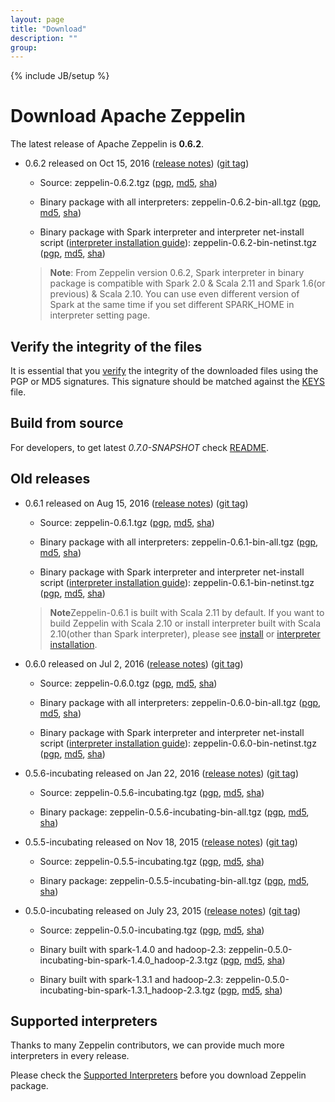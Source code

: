 ```yaml
---
layout: page
title: "Download"
description: ""
group:
---
```

<!--
Licensed under the Apache License, Version 2.0 (the "License");
you may not use this file except in compliance with the License.
You may obtain a copy of the License at

http://www.apache.org/licenses/LICENSE-2.0

Unless required by applicable law or agreed to in writing, software
distributed under the License is distributed on an "AS IS" BASIS,
WITHOUT WARRANTIES OR CONDITIONS OF ANY KIND, either express or implied.
See the License for the specific language governing permissions and
limitations under the License.
-->
{% include JB/setup %}

# Download Apache Zeppelin

The latest release of Apache Zeppelin is **0.6.2**.

  - 0.6.2 released on Oct 15, 2016 ([release notes](./releases/zeppelin-release-0.6.2.html)) ([git tag](https://git-wip-us.apache.org/repos/asf?p=zeppelin.git;a=commit;h=091086de9400dd1c02ca02acf4180b1bf1e9ede7))

    * Source:
    <a style="cursor:pointer" onclick="ga('send', 'event', 'download', 'zeppelin-src', '0.6.2'); window.location.href='http://www.apache.org/dyn/closer.cgi/zeppelin/zeppelin-0.6.2/zeppelin-0.6.2.tgz'">zeppelin-0.6.2.tgz</a>
    ([pgp](https://www.apache.org/dist/zeppelin/zeppelin-0.6.2/zeppelin-0.6.2.tgz.asc),
     [md5](https://www.apache.org/dist/zeppelin/zeppelin-0.6.2/zeppelin-0.6.2.tgz.md5),
     [sha](https://www.apache.org/dist/zeppelin/zeppelin-0.6.2/zeppelin-0.6.2.tgz.sha512))

    * Binary package with all interpreters:
    <a style="cursor:pointer" onclick="ga('send', 'event', 'download', 'zeppelin-bin-all', '0.6.2'); window.location.href='http://www.apache.org/dyn/closer.cgi/zeppelin/zeppelin-0.6.2/zeppelin-0.6.2-bin-all.tgz'">zeppelin-0.6.2-bin-all.tgz</a>
    ([pgp](https://www.apache.org/dist/zeppelin/zeppelin-0.6.2/zeppelin-0.6.2-bin-all.tgz.asc),
     [md5](https://www.apache.org/dist/zeppelin/zeppelin-0.6.2/zeppelin-0.6.2-bin-all.tgz.md5),
     [sha](https://www.apache.org/dist/zeppelin/zeppelin-0.6.2/zeppelin-0.6.2-bin-all.tgz.sha512))

    * Binary package with Spark interpreter and interpreter net-install script ([interpreter installation guide](../../docs/0.6.2/manual/interpreterinstallation.html)):
    <a style="cursor:pointer" onclick="ga('send', 'event', 'download', 'zeppelin-bin-netinst', '0.6.2'); window.location.href='http://www.apache.org/dyn/closer.cgi/zeppelin/zeppelin-0.6.2/zeppelin-0.6.2-bin-netinst.tgz'">zeppelin-0.6.2-bin-netinst.tgz</a>
    ([pgp](https://www.apache.org/dist/zeppelin/zeppelin-0.6.2/zeppelin-0.6.2-bin-netinst.tgz.asc),
     [md5](https://www.apache.org/dist/zeppelin/zeppelin-0.6.2/zeppelin-0.6.2-bin-netinst.tgz.md5),
     [sha](https://www.apache.org/dist/zeppelin/zeppelin-0.6.2/zeppelin-0.6.2-bin-netinst.tgz.sha512))

    <blockquote style="margin-top: 10px;">
      <p><strong>Note</strong>: From Zeppelin version 0.6.2, Spark interpreter in binary package is compatible with Spark 2.0 & Scala 2.11 and Spark 1.6(or previous) & Scala 2.10. You can use even different version of Spark at the same time if you set different SPARK_HOME in interpreter setting page.</p>
    </blockquote>


## Verify the integrity of the files

It is essential that you [verify](https://www.apache.org/info/verification.html) the integrity of the downloaded files using the PGP or MD5 signatures. This signature should be matched against the [KEYS](https://www.apache.org/dist/zeppelin/KEYS) file.



## Build from source

For developers, to get latest *0.7.0-SNAPSHOT* check [README](https://github.com/apache/zeppelin/blob/master/README.md).



## Old releases

  - 0.6.1 released on Aug 15, 2016 ([release notes](./releases/zeppelin-release-0.6.1.html)) ([git tag](https://git-wip-us.apache.org/repos/asf?p=zeppelin.git;a=commit;h=c928f9a46ecacebc868d6dc10a95c02f9018a18e))

    * Source:
    <a style="cursor:pointer" onclick="ga('send', 'event', 'download', 'zeppelin-src', '0.6.1'); window.location.href='http://archive.apache.org/dist/zeppelin/zeppelin-0.6.1/zeppelin-0.6.1.tgz'">zeppelin-0.6.1.tgz</a>
    ([pgp](https://archive.apache.org/dist/zeppelin/zeppelin-0.6.1/zeppelin-0.6.1.tgz.asc),
     [md5](https://archive.apache.org/dist/zeppelin/zeppelin-0.6.1/zeppelin-0.6.1.tgz.md5),
     [sha](https://archive.apache.org/dist/zeppelin/zeppelin-0.6.1/zeppelin-0.6.1.tgz.sha512))

    * Binary package with all interpreters:
    <a style="cursor:pointer" onclick="ga('send', 'event', 'download', 'zeppelin-bin-all', '0.6.1'); window.location.href='http://archive.apache.org/dist/zeppelin/zeppelin-0.6.1/zeppelin-0.6.1-bin-all.tgz'">zeppelin-0.6.1-bin-all.tgz</a>
    ([pgp](https://archive.apache.org/dist/zeppelin/zeppelin-0.6.1/zeppelin-0.6.1-bin-all.tgz.asc),
     [md5](https://archive.apache.org/dist/zeppelin/zeppelin-0.6.1/zeppelin-0.6.1-bin-all.tgz.md5),
     [sha](https://archive.apache.org/dist/zeppelin/zeppelin-0.6.1/zeppelin-0.6.1-bin-all.tgz.sha512))

    * Binary package with Spark interpreter and interpreter net-install script ([interpreter installation guide](../../docs/0.6.1/manual/interpreterinstallation.html)):
    <a style="cursor:pointer" onclick="ga('send', 'event', 'download', 'zeppelin-bin-netinst', '0.6.1'); window.location.href='http://archive.apache.org/dist/zeppelin/zeppelin-0.6.1/zeppelin-0.6.1-bin-netinst.tgz'">zeppelin-0.6.1-bin-netinst.tgz</a>
    ([pgp](https://archive.apache.org/dist/zeppelin/zeppelin-0.6.1/zeppelin-0.6.1-bin-netinst.tgz.asc),
     [md5](https://archive.apache.org/dist/zeppelin/zeppelin-0.6.1/zeppelin-0.6.1-bin-netinst.tgz.md5),
     [sha](https://archive.apache.org/dist/zeppelin/zeppelin-0.6.1/zeppelin-0.6.1-bin-netinst.tgz.sha512))

    <blockquote style="margin-top: 10px;">
      <p><strong>Note</strong>Zeppelin-0.6.1 is built with Scala 2.11 by default. If you want to build Zeppelin with Scala 2.10 or install interpreter built with Scala 2.10(other than Spark interpreter), please see <a href='../../docs/0.6.1/install/install.html#2-build-source-with-options' target='_blank'>install</a> or <a href='../../docs/0.6.1/manual/interpreterinstallation.html#install-interpreter-built-with-scala-210' target='_blank'>interpreter installation</a>.</p>
    </blockquote>
<p />

  - 0.6.0 released on Jul 2, 2016 ([release notes](./releases/zeppelin-release-0.6.0.html)) ([git tag](https://git-wip-us.apache.org/repos/asf?p=zeppelin.git;a=commit;h=fa2c0ff93cca49428df8792e7ee35d2b561669bd))

    * Source:
    <a style="cursor:pointer" onclick="ga('send', 'event', 'download', 'zeppelin-src', '0.6.0'); window.location.href='http://archive.apache.org/dist/zeppelin/zeppelin-0.6.0/zeppelin-0.6.0.tgz'">zeppelin-0.6.0.tgz</a>
    ([pgp](https://archive.apache.org/dist/zeppelin/zeppelin-0.6.0/zeppelin-0.6.0.tgz.asc),
     [md5](https://archive.apache.org/dist/zeppelin/zeppelin-0.6.0/zeppelin-0.6.0.tgz.md5),
     [sha](https://archive.apache.org/dist/zeppelin/zeppelin-0.6.0/zeppelin-0.6.0.tgz.sha512))

    * Binary package with all interpreters:
    <a style="cursor:pointer" onclick="ga('send', 'event', 'download', 'zeppelin-bin-all', '0.6.0'); window.location.href='http://archive.apache.org/dist/zeppelin/zeppelin-0.6.0/zeppelin-0.6.0-bin-all.tgz'">zeppelin-0.6.0-bin-all.tgz</a>
    ([pgp](https://archive.apache.org/dist/zeppelin/zeppelin-0.6.0/zeppelin-0.6.0-bin-all.tgz.asc),
     [md5](https://archive.apache.org/dist/zeppelin/zeppelin-0.6.0/zeppelin-0.6.0-bin-all.tgz.md5),
     [sha](https://archive.apache.org/dist/zeppelin/zeppelin-0.6.0/zeppelin-0.6.0-bin-all.tgz.sha512))

    * Binary package with Spark interpreter and interpreter net-install script ([interpreter installation guide](../../docs/0.6.0/manual/interpreterinstallation.html)):
    <a style="cursor:pointer" onclick="ga('send', 'event', 'download', 'zeppelin-bin-netinst', '0.6.0'); window.location.href='http://archive.apache.org/dist/zeppelin/zeppelin-0.6.0/zeppelin-0.6.0-bin-netinst.tgz'">zeppelin-0.6.0-bin-netinst.tgz</a>
    ([pgp](https://archive.apache.org/dist/zeppelin/zeppelin-0.6.0/zeppelin-0.6.0-bin-netinst.tgz.asc),
     [md5](https://archive.apache.org/dist/zeppelin/zeppelin-0.6.0/zeppelin-0.6.0-bin-netinst.tgz.md5),
     [sha](https://archive.apache.org/dist/zeppelin/zeppelin-0.6.0/zeppelin-0.6.0-bin-netinst.tgz.sha512))

<p />

  - 0.5.6-incubating released on Jan 22, 2016 ([release notes](./releases/zeppelin-release-0.5.6-incubating.html)) ([git tag](https://git-wip-us.apache.org/repos/asf?p=zeppelin.git;a=tag;h=refs/tags/v0.5.6))

    * Source:
    <a style="cursor:pointer" onclick="ga('send', 'event', 'download', 'zeppelin-src', '0.5.6-incubating'); window.location.href='http://archive.apache.org/dist/incubator/zeppelin/0.5.6-incubating/zeppelin-0.5.6-incubating.tgz'">zeppelin-0.5.6-incubating.tgz</a>
    ([pgp](http://archive.apache.org/dist/incubator/zeppelin/0.5.6-incubating/zeppelin-0.5.6-incubating.tgz.asc),
     [md5](http://archive.apache.org/dist/incubator/zeppelin/0.5.6-incubating/zeppelin-0.5.6-incubating.tgz.md5),
     [sha](http://archive.apache.org/dist/incubator/zeppelin/0.5.6-incubating/zeppelin-0.5.6-incubating.tgz.sha512))

    * Binary package:
    <a style="cursor:pointer" onclick="ga('send', 'event', 'download', 'zeppelin-bin', '0.5.6-incubating'); window.location.href='http://archive.apache.org/dist/incubator/zeppelin/0.5.6-incubating/zeppelin-0.5.6-incubating-bin-all.tgz'">zeppelin-0.5.6-incubating-bin-all.tgz</a>
    ([pgp](http://archive.apache.org/dist/incubator/zeppelin/0.5.6-incubating/zeppelin-0.5.6-incubating-bin-all.tgz.asc),
     [md5](http://archive.apache.org/dist/incubator/zeppelin/0.5.6-incubating/zeppelin-0.5.6-incubating-bin-all.tgz.md5),
     [sha](http://archive.apache.org/dist/incubator/zeppelin/0.5.6-incubating/zeppelin-0.5.6-incubating-bin-all.tgz.sha512))

<p />

  - 0.5.5-incubating released on Nov 18, 2015 ([release notes](./releases/zeppelin-release-0.5.5-incubating.html)) ([git tag](https://git-wip-us.apache.org/repos/asf?p=zeppelin.git;a=tag;h=refs/tags/v0.5.5))

    * Source:
    <a style="cursor:pointer" onclick="ga('send', 'event', 'download', 'zeppelin-src', '0.5.5-incubating'); window.location.href='http://archive.apache.org/dist/incubator/zeppelin/0.5.5-incubating/zeppelin-0.5.5-incubating.tgz'">zeppelin-0.5.5-incubating.tgz</a>
    ([pgp](http://archive.apache.org/dist/incubator/zeppelin/0.5.5-incubating/zeppelin-0.5.5-incubating.tgz.asc),
     [md5](http://archive.apache.org/dist/incubator/zeppelin/0.5.5-incubating/zeppelin-0.5.5-incubating.tgz.md5),
     [sha](http://archive.apache.org/dist/incubator/zeppelin/0.5.5-incubating/zeppelin-0.5.5-incubating.tgz.sha512))

    * Binary package:
    <a style="cursor:pointer" onclick="ga('send', 'event', 'download', 'zeppelin-bin', '0.5.5-incubating'); window.location.href='http://archive.apache.org/dist/incubator/zeppelin/0.5.5-incubating/zeppelin-0.5.5-incubating-bin-all.tgz'">zeppelin-0.5.5-incubating-bin-all.tgz</a>
    ([pgp](http://archive.apache.org/dist/incubator/zeppelin/0.5.5-incubating/zeppelin-0.5.5-incubating-bin-all.tgz.asc),
     [md5](http://archive.apache.org/dist/incubator/zeppelin/0.5.5-incubating/zeppelin-0.5.5-incubating-bin-all.tgz.md5),
     [sha](http://archive.apache.org/dist/incubator/zeppelin/0.5.5-incubating/zeppelin-0.5.5-incubating-bin-all.tgz.sha512))

<p />

  - 0.5.0-incubating released on July 23, 2015 ([release notes](./releases/zeppelin-release-0.5.0-incubating.html)) ([git tag](https://git-wip-us.apache.org/repos/asf?p=zeppelin.git;a=tag;h=refs/tags/v0.5.0))

    * Source:
    <a style="cursor:pointer" onclick="ga('send', 'event', 'download', 'zeppelin-src', '0.5.0-incubating'); window.location.href='http://archive.apache.org/dist/incubator/zeppelin/0.5.0-incubating/zeppelin-0.5.0-incubating.tgz'">zeppelin-0.5.0-incubating.tgz</a>
    ([pgp](http://archive.apache.org/dist/incubator/zeppelin/0.5.0-incubating/zeppelin-0.5.0-incubating.tgz.asc),
     [md5](http://archive.apache.org/dist/incubator/zeppelin/0.5.0-incubating/zeppelin-0.5.0-incubating.tgz.md5),
     [sha](http://archive.apache.org/dist/incubator/zeppelin/0.5.0-incubating/zeppelin-0.5.0-incubating.tgz.sha))

    * Binary built with spark-1.4.0 and hadoop-2.3:
    <a style="cursor:pointer" onclick="ga('send', 'event', 'download', 'zeppelin-bin', '0.5.0-incubating'); window.location.href='http://archive.apache.org/dist/incubator/zeppelin/0.5.0-incubating/zeppelin-0.5.0-incubating-bin-spark-1.4.0_hadoop-2.3.tgz'">zeppelin-0.5.0-incubating-bin-spark-1.4.0_hadoop-2.3.tgz</a>
    ([pgp](http://archive.apache.org/dist/incubator/zeppelin/0.5.0-incubating/zeppelin-0.5.0-incubating-bin-spark-1.4.0_hadoop-2.3.tgz.asc),
     [md5](http://archive.apache.org/dist/incubator/zeppelin/0.5.0-incubating/zeppelin-0.5.0-incubating-bin-spark-1.4.0_hadoop-2.3.tgz.md5),
     [sha](http://archive.apache.org/dist/incubator/zeppelin/0.5.0-incubating/zeppelin-0.5.0-incubating-bin-spark-1.4.0_hadoop-2.3.tgz.sha))

    * Binary built with spark-1.3.1 and hadoop-2.3:
    <a style="cursor:pointer" onclick="ga('send', 'event', 'download', 'zeppelin-bin', '0.5.0-incubating'); window.location.href='http://archive.apache.org/dist/incubator/zeppelin/0.5.0-incubating/zeppelin-0.5.0-incubating-bin-spark-1.3.1_hadoop-2.3.tgz'">zeppelin-0.5.0-incubating-bin-spark-1.3.1_hadoop-2.3.tgz</a>
    ([pgp](http://archive.apache.org/dist/incubator/zeppelin/0.5.0-incubating/zeppelin-0.5.0-incubating-bin-spark-1.3.1_hadoop-2.3.tgz.asc),
     [md5](http://archive.apache.org/dist/incubator/zeppelin/0.5.0-incubating/zeppelin-0.5.0-incubating-bin-spark-1.3.1_hadoop-2.3.tgz.md5),
     [sha](http://archive.apache.org/dist/incubator/zeppelin/0.5.0-incubating/zeppelin-0.5.0-incubating-bin-spark-1.3.1_hadoop-2.3.tgz.sha))

## Supported interpreters

Thanks to many Zeppelin contributors, we can provide much more interpreters in every release.

Please check the [Supported Interpreters](./supported_interpreters.html) before you download Zeppelin package.


<!--
-------------
### Old release

##### Zeppelin-0.3.3 (2014.03.29)

Download <a onclick="ga('send', 'event', 'download', 'zeppelin', '0.3.3');" href="https://s3-ap-northeast-1.amazonaws.com/zeppel.in/zeppelin-0.3.3.tar.gz">zeppelin-0.3.3.tar.gz</a> ([release note](https://zeppelin-project.atlassian.net/secure/ReleaseNote.jspa?projectId=10001&version=10301))


##### Zeppelin-0.3.2 (2014.03.14)

Download <a onclick="ga('send', 'event', 'download', 'zeppelin', '0.3.2');" href="https://s3-ap-northeast-1.amazonaws.com/zeppel.in/zeppelin-0.3.2.tar.gz">zeppelin-0.3.2.tar.gz</a> ([release note](https://zeppelin-project.atlassian.net/secure/ReleaseNote.jspa?projectId=10001&version=10300))

##### Zeppelin-0.3.1 (2014.03.06)

Download <a onclick="ga('send', 'event', 'download', 'zeppelin', '0.3.1');" href="https://s3-ap-northeast-1.amazonaws.com/zeppel.in/zeppelin-0.3.1.tar.gz">zeppelin-0.3.1.tar.gz</a> ([release note](https://zeppelin-project.atlassian.net/secure/ReleaseNote.jspa?projectId=10001&version=10201))

##### Zeppelin-0.3.0 (2014.02.07)

Download <a onclick="ga('send', 'event', 'download', 'zeppelin', '0.3.0');" href="https://s3-ap-northeast-1.amazonaws.com/zeppel.in/zeppelin-0.3.0.tar.gz">zeppelin-0.3.0.tar.gz</a>, ([release note](https://zeppelin-project.atlassian.net/secure/ReleaseNote.jspa?projectId=10001&version=10200))

##### Zeppelin-0.2.0 (2014.01.22)

Download Download <a onclick="ga('send', 'event', 'download', 'zeppelin', '0.2.0');" href="https://s3-ap-northeast-1.amazonaws.com/zeppel.in/zeppelin-0.2.0.tar.gz">zeppelin-0.2.0.tar.gz</a>, ([release note](https://zeppelin-project.atlassian.net/secure/ReleaseNote.jspa?projectId=10001&version=10001))

-->
